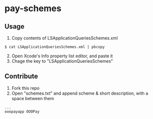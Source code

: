 # pay-schemes

## Usage

1. Copy contents of LSApplicationQueriesSchemes.xml

```shell
$ cat LSApplicationQueriesSchemes.xml | pbcopy
```

2. Open Xcode's Info property list editor, and paste it
3. Chage the key to "LSApplicationQueriesSchemes"

## Contribute

1. Fork this repo
2. Open "schemes.txt" and append scheme & short description, with a space between them

```
...
ooopayapp OOOPay
```
